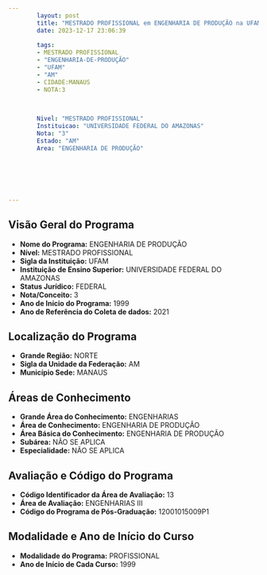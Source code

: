```yaml
---
        layout: post
        title: "MESTRADO PROFISSIONAL em ENGENHARIA DE PRODUÇÃO na UFAM  "
        date: 2023-12-17 23:06:39
     
        tags:
        - MESTRADO PROFISSIONAL
        - "ENGENHARIA-DE-PRODUÇÃO"
        - "UFAM"
        - "AM"
        - CIDADE:MANAUS
        - NOTA:3
        
       

        Nivel: "MESTRADO PROFISSIONAL"
        Instituicao: "UNIVERSIDADE FEDERAL DO AMAZONAS"
        Nota: "3"
        Estado: "AM"
        Area: "ENGENHARIA DE PRODUÇÃO"
        
        
        
        
        
        
---
```

## Visão Geral do Programa
- **Nome do Programa:** ENGENHARIA DE PRODUÇÃO
- **Nível:** MESTRADO PROFISSIONAL
- **Sigla da Instituição:** UFAM
- **Instituição de Ensino Superior:** UNIVERSIDADE FEDERAL DO AMAZONAS
- **Status Jurídico:** FEDERAL
- **Nota/Conceito:** 3
- **Ano de Início do Programa:** 1999
- **Ano de Referência do Coleta de dados:** 2021

## Localização do Programa
- **Grande Região:** NORTE
- **Sigla da Unidade da Federação:** AM
- **Município Sede:** MANAUS

## Áreas de Conhecimento
- **Grande Área do Conhecimento:** ENGENHARIAS
- **Área de Conhecimento:** ENGENHARIA DE PRODUÇÃO
- **Área Básica do Conhecimento:** ENGENHARIA DE PRODUÇÃO
- **Subárea:** NÃO SE APLICA
- **Especialidade:** NÃO SE APLICA

## Avaliação e Código do Programa
- **Código Identificador da Área de Avaliação:** 13
- **Área de Avaliação:** ENGENHARIAS III
- **Código do Programa de Pós-Graduação:** 12001015009P1


## Modalidade e Ano de Início do Curso
- **Modalidade do Programa:** PROFISSIONAL
- **Ano de Início de Cada Curso:** 1999
